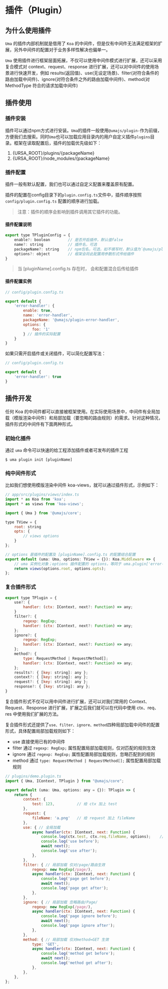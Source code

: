 # 插件（Plugin）

## 为什么使用插件

`Uma` 的插件内部机制就是借用了 `Koa` 的中间件，但是仅有中间件无法满足框架的扩展，另外中间件的配置对于业务多样性解决也偏单一。

`Uma` 使用插件进行框架层面拓展，不仅可以使用中间件模式进行扩展，还可以采用复合模式对 context、request、response 进行扩展，还可以对中间件的使用场景进行快速开发，例如 results(返回值)、use(无设定场景)、filter(对符合条件的路由加载中间件)、ignore(对符合条件之外的路由加载中间件)、method(对 MethodType 符合的请求加载中间件)

## 插件使用

### 插件安装

插件可以通过npm方式进行安装。`Uma`的插件一般使用`@umajs/plugin-`作为前缀，方便我们去搜索。同时`Uma`也可以加载应用目录内的用户自定义插件`plugins`目录。框架在读取配置后，插件的加载优先级如下：

1. {URSA_ROOT}/plugins/{packageName}
2. {URSA_ROOT}/node_modules/{packageName}

### 插件配置

插件一般有默认配置，我们也可以通过自定义配置来覆盖原有配置。

插件的配置在config目录下的`plugin.config.ts`文件中，插件顺序按照 `config/plugin.config.ts` 配置的顺序进行加载。

> 注意：插件的顺序会影响到插件调用其它插件的功能。

#### 插件配置说明
```javascript
export type TPluginConfig = {
    enable?: boolean        // 是否开启插件，默认值false
    name?: string           // 插件名，可选
    packageName?: string    // npm包名，可选，如不填写时，默认值为`@umajs/plugin-$
    options?: object        // 框架会将此配置用参数形式传给插件
}
```
> 当 [pluginName].config.ts 存在时， 会和配置混合后传给插件

#### 插件配置实例
``` javascript
// config/plugin.config.ts

export default {
    'error-handler': {
        enable: true,
        name: 'error-handler',
        packageName: '@umajs/plugin-error-handler',
        options: {
            foo: '1'
        } // 插件的实际配置
    }
}
```

如果只需开启插件或关闭插件，可以简化配置写法：

``` javascript
// config/plugin.config.ts

export default {
    'error-handler': true
}
```

## 插件开发
任何 Koa 的中间件都可以直接被框架使用。在实际使用场景中，中间件有全局加载（模版渲染中间件）和局部加载（要忽略的路由规则）的需求。针对这种情况，插件形式的中间件有下面两种形式。

### 初始化插件
通过 ```uma``` 命令可以快速的给工程添加插件或者可发布的插件工程
```shell
$ uma plugin init [pluginName]
```

### 纯中间件形式
比如我们想使用模版渲染中间件 koa-views，就可以通过插件形式，示例如下：

```javascript
// app/src/plugins/views/index.ts
import * as Koa from 'koa';
import * as views from 'koa-views';

import { Uma } from '@umajs/core';

type TView = {
    root: string
    opts: {
        // views options
    }
};

// options 是插件的配置及 [pluginName].config.ts 的配置结合配置
export default (uma: Uma, options: TView = {}): Koa.Middleware => {
    // uma 实例化对象；options 插件配置的 options，等同于 uma.plugin['error-handler'].options
    return views(options.root, options.opts);
};
```

### 复合插件形式

```javascript
export type TPlugin = {
    use?: {
        handler: (ctx: IContext, next?: Function) => any;
    }
    filter?: {
        regexp: RegExp;
        handler: (ctx: IContext, next?: Function) => any;
    };
    ignore?: {
        regexp: RegExp;
        handler: (ctx: IContext, next?: Function) => any;
    };
    method?: {
        type: RequestMethod | RequestMethod[];
        handler: (ctx: IContext, next?: Function) => any;
    };
    results?: { [key: string]: any };
    context?: { [key: string]: any };
    request?: { [key: string]: any };
    response?: { [key: string]: any };
}
```
复合插件形式不仅可以用中间件进行扩展，还可以对我们常用的 Context、Request、Response 进行扩展，扩展之后我们就可以在代码中使用 ctx、req、res 中使用我们扩展的方法。

复合插件形式还提供了`use、filter、ignore、method`四种局部加载中间件的配置形式，具体配置局部加载规则如下：
- use 直接使用已有的中间件
- filter 通过 `regexp: RegExp;` 属性配置局部加载规则，仅对匹配的规则生效
- ignore 通过 `regexp: RegExp;` 属性配置局部加载规则，忽略匹配到的规则
- method 通过 `type: RequestMethod | RequestMethod[];` 属性配置局部加载规则

```javascript
// plugins/demo.plugin.ts
import { Uma, IContext, TPlugin } from "@umajs/core";

export default (uma: Uma, options: any = {}): TPlugin => {
    return {
        context: {
            test: 123,          // 给 ctx 加上 test
        },
        request: {
            fileName: 'a.png'   // 给 request 加上 fileName
        },
        use: { // 全局加载
            async handler(ctx: IContext, next: Function) {
                console.log(ctx.test, ctx.req.fileName, options);    // >> 123 a.png {}
                console.log('use before');
                await next();
                console.log('use after');
            },
        },
        filter: { // 局部加载 仅对/page/路由生效
            regexp: new RegExp(/page/),
            async handler(ctx: IContext, next: Function) {
                console.log('page get before');
                await next();
                console.log('page get after');
            },
        },
        ignore: { // 局部加载 忽略路由/Page/
            regexp: new RegExp(/page/),
            async handler(ctx: IContext, next: Function) {
                console.log('page ignore before');
                await next();
                console.log('page ignore after');
            },
        },
        method: { // 局部加载 仅对method=GET 生效
            type: 'GET',
            async handler(ctx: IContext, next: Function) {
                console.log('method get before');
                await next();
                console.log('method get after');
            },
        },
    },
};
```
